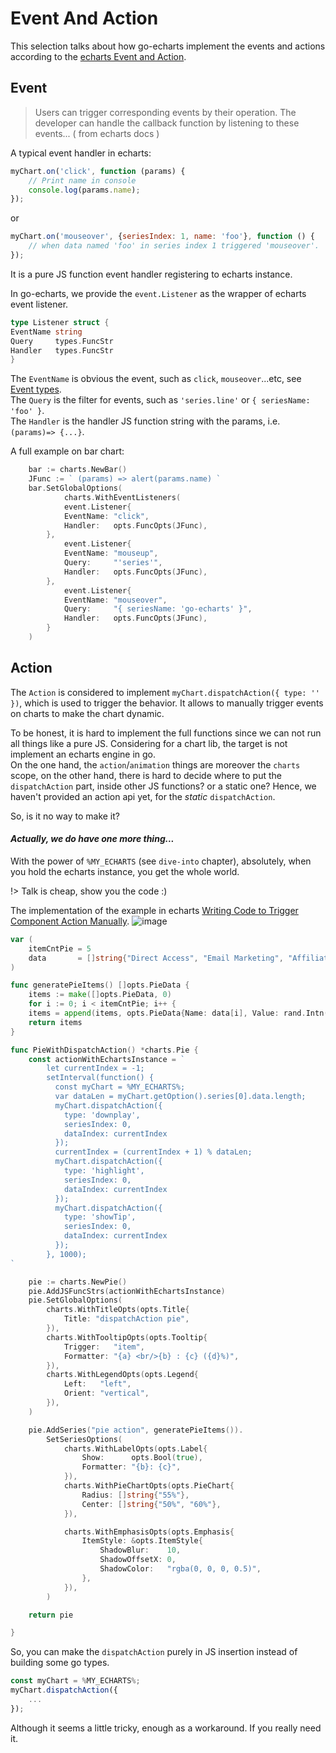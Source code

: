 # Event And Action

This selection talks about how go-echarts implement the events
and actions according to the [echarts Event and Action](https://echarts.apache.org/handbook/en/concepts/event).

## Event

> Users can trigger corresponding events by their operation.
> The developer can handle the callback function by listening
> to these events... ( from echarts docs )

A typical event handler in echarts:

```js
myChart.on('click', function (params) {
    // Print name in console
    console.log(params.name);
});
```

or

```js
myChart.on('mouseover', {seriesIndex: 1, name: 'foo'}, function () {
    // when data named 'foo' in series index 1 triggered 'mouseover'.
});
```

It is a pure JS function event handler registering to echarts instance.

In go-echarts, we provide the `event.Listener` as the wrapper of echarts event listener.

```go
type Listener struct {
EventName string
Query     types.FuncStr
Handler   types.FuncStr
}
```

The `EventName` is obvious the event, such as `click`, `mouseover`...etc,
see [Event types](https://echarts.apache.org/en/api.html#events).  
The `Query` is the filter for events, such as `'series.line'` or `{ seriesName: 'foo' }`.  
The `Handler` is the handler JS function string with the params, i.e. `(params)=> {...}`.

A full example on bar chart:

```go
    bar := charts.NewBar()
    JFunc := ` (params) => alert(params.name) `
    bar.SetGlobalOptions(
            charts.WithEventListeners(
            event.Listener{
            EventName: "click",
            Handler:   opts.FuncOpts(JFunc),
        },
            event.Listener{
            EventName: "mouseup",
            Query:     "'series'",
            Handler:   opts.FuncOpts(JFunc),
        },
            event.Listener{
            EventName: "mouseover",
            Query:     "{ seriesName: 'go-echarts' }",
            Handler:   opts.FuncOpts(JFunc),
        }
    )

```

## Action

The `Action` is considered to implement `myChart.dispatchAction({ type: '' })`, which is used to trigger the behavior.
It allows to manually trigger events on charts to make the chart dynamic.

To be honest, it is hard to implement the full functions since we can not run all things
like a pure JS.
Considering for a chart lib, the target is not implement an echarts engine in go.  
On the one hand, the `action`/`animation` things are moreover the `charts` scope, on the other hand, there is
hard to decide where to put the `dispatchAction` part, inside other JS functions? or a static one?
Hence, we haven't provided an action api yet, for the *static* `dispatchAction`.

So, is it no way to make it?  
#### *Actually, we do have one more thing...*

With the power of `%MY_ECHARTS` (see `dive-into` chapter),
absolutely, when you hold the echarts instance, you get the whole world.

!> Talk is cheap, show you the code :)  

The implementation of the example in
echarts [Writing Code to Trigger Component Action Manually](https://echarts.apache.org/handbook/en/concepts/event). 
![image](https://github.com/go-echarts/go-echarts/assets/33706142/dbfc22af-b628-4f3c-951d-2021e0f0e52b)


```go
var (
	itemCntPie = 5
	data       = []string{"Direct Access", "Email Marketing", "Affiliate Ads ", "Video Ads", "Search Engines"}
)

func generatePieItems() []opts.PieData {
    items := make([]opts.PieData, 0)
    for i := 0; i < itemCntPie; i++ {
    items = append(items, opts.PieData{Name: data[i], Value: rand.Intn(500)})
    return items
}

func PieWithDispatchAction() *charts.Pie {
	const actionWithEchartsInstance = `
		let currentIndex = -1;
		setInterval(function() {
		  const myChart = %MY_ECHARTS%;
		  var dataLen = myChart.getOption().series[0].data.length;
		  myChart.dispatchAction({
			type: 'downplay',
			seriesIndex: 0,
			dataIndex: currentIndex
		  });
		  currentIndex = (currentIndex + 1) % dataLen;
		  myChart.dispatchAction({
			type: 'highlight',
			seriesIndex: 0,
			dataIndex: currentIndex
		  });
		  myChart.dispatchAction({
			type: 'showTip',
			seriesIndex: 0,
			dataIndex: currentIndex
		  });
		}, 1000);
`

	pie := charts.NewPie()
	pie.AddJSFuncStrs(actionWithEchartsInstance)
	pie.SetGlobalOptions(
		charts.WithTitleOpts(opts.Title{
			Title: "dispatchAction pie",
		}),
		charts.WithTooltipOpts(opts.Tooltip{
			Trigger:   "item",
			Formatter: "{a} <br/>{b} : {c} ({d}%)",
		}),
		charts.WithLegendOpts(opts.Legend{
			Left:   "left",
			Orient: "vertical",
		}),
	)

	pie.AddSeries("pie action", generatePieItems()).
		SetSeriesOptions(
			charts.WithLabelOpts(opts.Label{
				Show:      opts.Bool(true),
				Formatter: "{b}: {c}",
			}),
			charts.WithPieChartOpts(opts.PieChart{
				Radius: []string{"55%"},
				Center: []string{"50%", "60%"},
			}),

			charts.WithEmphasisOpts(opts.Emphasis{
				ItemStyle: &opts.ItemStyle{
					ShadowBlur:    10,
					ShadowOffsetX: 0,
					ShadowColor:   "rgba(0, 0, 0, 0.5)",
				},
			}),
		)

	return pie

}

```

So, you can make the `dispatchAction` purely in JS insertion instead of building some go types.

```js
const myChart = %MY_ECHARTS%;
myChart.dispatchAction({
    ...
});

```

Although it seems a little tricky, enough as a workaround. If you really need it.
